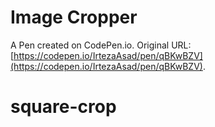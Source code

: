 # Image Cropper

A Pen created on CodePen.io. Original URL: [https://codepen.io/IrtezaAsad/pen/qBKwBZV](https://codepen.io/IrtezaAsad/pen/qBKwBZV).

# square-crop
